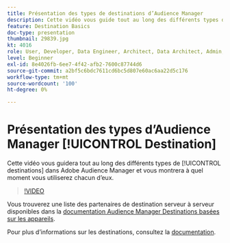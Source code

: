 ```yaml
---
title: Présentation des types de destinations d’Audience Manager
description: Cette vidéo vous guide tout au long des différents types de destinations dans Adobe Audience Manager et vous donne des exemples d’utilisation de chacune d’elles.
feature: Destination Basics
doc-type: presentation
thumbnail: 29839.jpg
kt: 4016
role: User, Developer, Data Engineer, Architect, Data Architect, Admin, Leader
level: Beginner
exl-id: 8e4026fb-6ee7-4f42-afb2-7600c87744d6
source-git-commit: a2bf5c6bdc7611cd6bc5d807e60ac6aa22d5c176
workflow-type: tm+mt
source-wordcount: '100'
ht-degree: 0%

---
```


# Présentation des types d’Audience Manager [!UICONTROL Destination]

Cette vidéo vous guidera tout au long des différents types de [!UICONTROL destinations] dans Adobe Audience Manager et vous montrera à quel moment vous utiliserez chacun d’eux.

>[!VIDEO](https://video.tv.adobe.com/v/29839/?quality=12)

Vous trouverez une liste des partenaires de destination serveur à serveur disponibles dans la [documentation Audience Manager Destinations basées sur les appareils](https://experienceleague.adobe.com/docs/audience-manager/user-guide/features/destinations/device-based/device-based-destinations-list.html).

Pour plus d’informations sur les destinations, consultez la [documentation](https://experienceleague.adobe.com/docs/audience-manager/user-guide/features/destinations/destinations.html).
